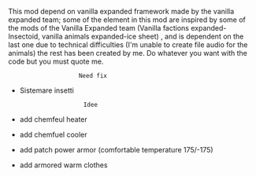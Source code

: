 This mod depend on vanilla expanded framework made by the vanilla expanded team; some of the element in this mod are inspired by some of the mods of the Vanilla Expanded team (Vanilla factions expanded-Insectoid, vanilla animals expanded-ice sheet) , and is dependent on the last one due to technical difficulties (I'm unable to create file audio for the animals) the rest has been created by me. Do whatever you want with the code but you must quote me.

                        Need fix
                        
- Sistemare insetti

                        Idee

- add chemfeul heater

- add chemfuel cooler

- add patch power armor (comfortable temperature 175/-175)

- add armored warm clothes
